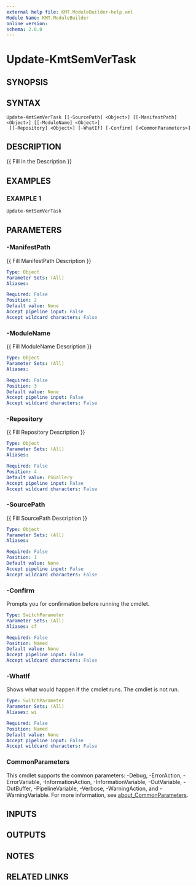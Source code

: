 ```yaml
---
external help file: KMT.ModuleBuilder-help.xml
Module Name: KMT.ModuleBuilder
online version:
schema: 2.0.0
---
```


# Update-KmtSemVerTask

## SYNOPSIS

## SYNTAX

```
Update-KmtSemVerTask [[-SourcePath] <Object>] [[-ManifestPath] <Object>] [[-ModuleName] <Object>]
 [[-Repository] <Object>] [-WhatIf] [-Confirm] [<CommonParameters>]
```

## DESCRIPTION
{{ Fill in the Description }}

## EXAMPLES

### EXAMPLE 1
```
Update-KmtSemVerTask
```

## PARAMETERS

### -ManifestPath
{{ Fill ManifestPath Description }}

```yaml
Type: Object
Parameter Sets: (All)
Aliases:

Required: False
Position: 2
Default value: None
Accept pipeline input: False
Accept wildcard characters: False
```

### -ModuleName
{{ Fill ModuleName Description }}

```yaml
Type: Object
Parameter Sets: (All)
Aliases:

Required: False
Position: 3
Default value: None
Accept pipeline input: False
Accept wildcard characters: False
```

### -Repository
{{ Fill Repository Description }}

```yaml
Type: Object
Parameter Sets: (All)
Aliases:

Required: False
Position: 4
Default value: PSGallery
Accept pipeline input: False
Accept wildcard characters: False
```

### -SourcePath
{{ Fill SourcePath Description }}

```yaml
Type: Object
Parameter Sets: (All)
Aliases:

Required: False
Position: 1
Default value: None
Accept pipeline input: False
Accept wildcard characters: False
```

### -Confirm
Prompts you for confirmation before running the cmdlet.

```yaml
Type: SwitchParameter
Parameter Sets: (All)
Aliases: cf

Required: False
Position: Named
Default value: None
Accept pipeline input: False
Accept wildcard characters: False
```

### -WhatIf
Shows what would happen if the cmdlet runs. The cmdlet is not run.

```yaml
Type: SwitchParameter
Parameter Sets: (All)
Aliases: wi

Required: False
Position: Named
Default value: None
Accept pipeline input: False
Accept wildcard characters: False
```

### CommonParameters
This cmdlet supports the common parameters: -Debug, -ErrorAction, -ErrorVariable, -InformationAction, -InformationVariable, -OutVariable, -OutBuffer, -PipelineVariable, -Verbose, -WarningAction, and -WarningVariable. For more information, see [about_CommonParameters](http://go.microsoft.com/fwlink/?LinkID=113216).

## INPUTS

## OUTPUTS

## NOTES

## RELATED LINKS
